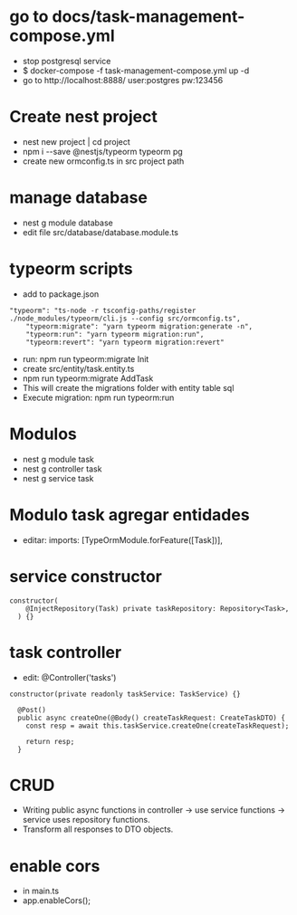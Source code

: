 # go to docs/task-management-compose.yml

- stop postgresql service
- $ docker-compose -f task-management-compose.yml up -d
- go to http://localhost:8888/ user:postgres pw:123456

# Create nest project

- nest new project | cd project
- npm i --save @nestjs/typeorm typeorm pg
- create new ormconfig.ts in src project path

# manage database

- nest g module database
- edit file src/database/database.module.ts

# typeorm scripts

- add to package.json

```
"typeorm": "ts-node -r tsconfig-paths/register ./node_modules/typeorm/cli.js --config src/ormconfig.ts",
    "typeorm:migrate": "yarn typeorm migration:generate -n",
    "typeorm:run": "yarn typeorm migration:run",
    "typeorm:revert": "yarn typeorm migration:revert"
```

- run: npm run typeorm:migrate Init
- create src/entity/task.entity.ts
- npm run typeorm:migrate AddTask
- This will create the migrations folder with entity table sql
- Execute migration: npm run typeorm:run

# Modulos

- nest g module task
- nest g controller task
- nest g service task

# Modulo task agregar entidades

- editar: imports: [TypeOrmModule.forFeature([Task])],

# service constructor

```
constructor(
    @InjectRepository(Task) private taskRepository: Repository<Task>,
  ) {}
```

# task controller

- edit: @Controller('tasks')

```
constructor(private readonly taskService: TaskService) {}

  @Post()
  public async createOne(@Body() createTaskRequest: CreateTaskDTO) {
    const resp = await this.taskService.createOne(createTaskRequest);

    return resp;
  }
```

# CRUD

- Writing public async functions in controller -> use service functions -> service uses repository functions.
- Transform all responses to DTO objects.

# enable cors

- in main.ts
- app.enableCors();
